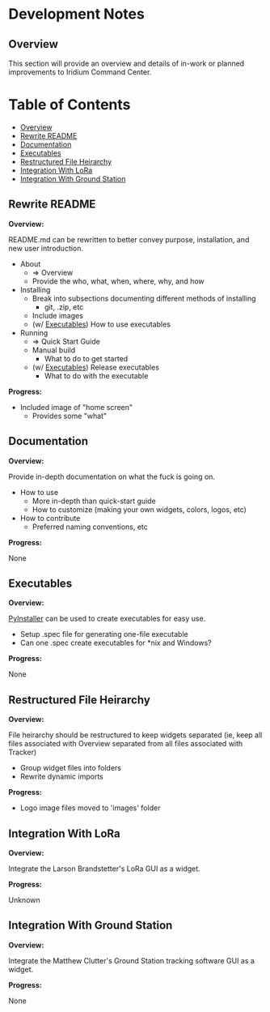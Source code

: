 # Development Notes

## Overview
This section will provide an overview and details of in-work or planned improvements to Iridium Command Center.

# Table of Contents

* [Overview](#overview)
* [Rewrite README](#rewrite-readme)
* [Documentation](#documentation)
* [Executables](#executables)
* [Restructured File Heirarchy](#restructured-file-heirarchy)
* [Integration With LoRa](#integration-with-lora)
* [Integration With Ground Station](#integration-with-ground-station)

## Rewrite README
**Overview:**

README.md can be rewritten to better convey purpose, installation, and new user introduction.

* About
    * => Overview
    * Provide the who, what, when, where, why, and how
* Installing
    * Break into subsections documenting different methods of installing
        * git, .zip, etc
    * Include images
    * (w/ [Executables](#executables)) How to use executables
* Running
    * => Quick Start Guide
    * Manual build
        * What to do to get started
    * (w/ [Executables](#executables)) Release executables
        * What to do with the executable

**Progress:**

* Included image of "home screen"
  * Provides some "what"
  
## Documentation
**Overview:**

Provide in-depth documentation on what the fuck is going on.

* How to use
    * More in-depth than quick-start guide
    * How to customize (making your own widgets, colors, logos, etc)
* How to contribute
    * Preferred naming conventions, etc

**Progress:**

None
    
## Executables
**Overview:**

[PyInstaller](https://pyinstaller.org/en/stable/) can be used to create executables for easy use.

* Setup .spec file for generating one-file executable
* Can one .spec create executables for *nix and Windows?

**Progress:**

None

## Restructured File Heirarchy
**Overview:**

File heirarchy should be restructured to keep widgets separated (ie, keep all files associated with Overview separated
from all files associated with Tracker)

* Group widget files into folders
* Rewrite dynamic imports

**Progress:**

* Logo image files moved to 'images' folder

## Integration With LoRa
**Overview:**

Integrate the Larson Brandstetter's LoRa GUI as a widget.

**Progress:**

Unknown

## Integration With Ground Station
**Overview:**

Integrate the Matthew Clutter's Ground Station tracking software GUI as a widget.

**Progress:**

None
